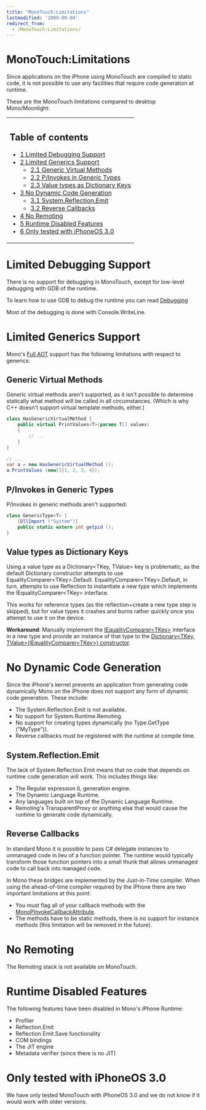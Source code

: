 ```yaml
---
title: "MonoTouch:Limitations"
lastmodified: '2009-09-04'
redirect_from:
  - /MonoTouch:Limitations/
---
```


MonoTouch:Limitations
=====================

Since applications on the iPhone using MonoTouch are compiled to static code, it is not possible to use any facilities that require code generation at runtime.

These are the MonoTouch limitations compared to desktop Mono/Moonlight:

<table>
<col width="100%" />
<tbody>
<tr class="odd">
<td align="left"><h2>Table of contents</h2>
<ul>
<li><a href="#limited-debugging-support">1 Limited Debugging Support</a></li>
<li><a href="#limited-generics-support">2 Limited Generics Support</a>
<ul>
<li><a href="#generic-virtual-methods">2.1 Generic Virtual Methods</a></li>
<li><a href="#pinvokes-in-generic-types">2.2 P/Invokes in Generic Types</a></li>
<li><a href="#value-types-as-dictionary-keys">2.3 Value types as Dictionary Keys</a></li>
</ul></li>
<li><a href="#no-dynamic-code-generation">3 No Dynamic Code Generation</a>
<ul>
<li><a href="#systemreflectionemit">3.1 System.Reflection.Emit</a></li>
<li><a href="#reverse-callbacks">3.2 Reverse Callbacks</a></li>
</ul></li>
<li><a href="#no-remoting">4 No Remoting</a></li>
<li><a href="#runtime-disabled-features">5 Runtime Disabled Features</a></li>
<li><a href="#only-tested-with-iphoneos-30">6 Only tested with iPhoneOS 3.0</a></li>
</ul></td>
</tr>
</tbody>
</table>

Limited Debugging Support
=========================

There is no support for debugging in MonoTouch, except for low-level debugging with GDB of the runtime.

To learn how to use GDB to debug the runtime you can read [Debugging](/Debugging "Debugging")

Most of the debugging is done with Console.WriteLine.

Limited Generics Support
========================

Mono's [Full AOT](/docs/advanced/aot/#full-aot "AOT") support has the following limitations with respect to generics:

Generic Virtual Methods
-----------------------

Generic virtual methods aren't supported, as it isn't possible to determine statically what method will be called in all circumstances. (Which is why C++ doesn't support virtual template methods, either.)

``` csharp
class HasGenericVirtualMethod {
    public virtual PrintValues<T>(params T[] values)
    {
        // ...
    }
}
 
// ...
var a = new HasGenericVirtualMethod ();
a.PrintValues (new[]{1, 2, 3, 4});
```

P/Invokes in Generic Types
--------------------------

P/Invokes in generic methods aren't supported:

``` csharp
class GenericType<T> {
    [DllImport ("System")]
    public static extern int getpid ();
}
```

Value types as Dictionary Keys
------------------------------

Using a value type as a Dictionary\<TKey, TValue\> key is problematic, as the default Dictionary constructor attempts to use EqualityComparer\<TKey\>.Default. EqualityComparer\<TKey\>.Default, in turn, attempts to use Reflection to instantiate a new type which implements the IEqualityComparer\<TKey\> interface.

This works for reference types (as the reflection+create a new type step is skipped), but for value types it crashes and burns rather quickly once you attempt to use it on the device.

**Workaround**: Manually implement the [IEqualityComparer\<TKey\>](http://www.go-mono.com/docs/index.aspx?link=T%3aSystem.Collections.Generic.IEqualityComparer%601) interface in a new type and provide an instance of that type to the [Dictionary\<TKey, TValue\>(IEqualityComparer\<TKey\>) constructor](http://www.go-mono.com/docs/monodoc.ashx?link=C%3aSystem.Collections.Generic.Dictionary%602(System.Collections.Generic.IEqualityComparer%7b%600%7d)).

No Dynamic Code Generation
==========================

Since the iPhone's kernel prevents an application from generating code dynamically Mono on the iPhone does not support any form of dynamic code generation. These include:

-   The System.Reflection.Emit is not available.
-   No support for System.Runtime.Remoting.
-   No support for creating types dynamically (no Type.GetType ("MyType")).
-   Reverse callbacks must be registered with the runtime at compile time.

System.Reflection.Emit
----------------------

The lack of System.Reflection.Emit means that no code that depends on runtime code generation will work. This includes things like:

-   The Regular expression IL generation engine.
-   The Dynamic Language Runtime.
-   Any languages built on top of the Dynamic Language Runtime.
-   Remoting's TransparentProxy or anything else that would cause the runtime to generate code dynamically.

Reverse Callbacks
-----------------

In standard Mono it is possible to pass C# delegate instances to unmanaged code in lieu of a function pointer. The runtime would typically transform those function pointers into a small thunk that allows unmanaged code to call back into managed code.

In Mono these bridges are implemented by the Just-in-Time compiler. When using the ahead-of-time compiler required by the iPhone there are two important limitations at this point:

-   You must flag all of your callback methods with the [MonoPInvokeCallbackAttribute](http://go-mono.com/docs/monodoc.ashx?tlink=20@ecma%3a1%23MonoPInvokeCallbackAttribute%2f).
-   The methods have to be static methods, there is no support for instance methods (this limitation will be removed in the future).

No Remoting
===========

The Remoting stack is not available on MonoTouch.

Runtime Disabled Features
=========================

The following features have been disabled in Mono's iPhone Runtime:

-   Profiler
-   Reflection.Emit
-   Reflection.Emit.Save functionality
-   COM bindings
-   The JIT engine
-   Metadata verifier (since there is no JIT)

Only tested with iPhoneOS 3.0
=============================

We have only tested MonoTouch with iPhoneOS 3.0 and we do not know if it would work with older versions.

